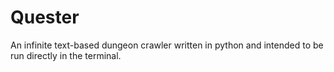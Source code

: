 # Quester
An infinite text-based dungeon crawler written in python and intended to be run directly in the terminal.
